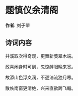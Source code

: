 # 题慎仪余清阁

**作者**: 刘子翚

## 诗词内容

并溪取次得奇观，更舞新甍翠木端。

政喜闲身时可到，忽惊醉眼晚来宽。

故添山色浮岚润，不逐湍流独月寒。

散帙南窗更清绝，兴来直欲跨飞翰。

